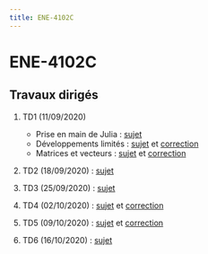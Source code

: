 ```yaml
---
title: ENE-4102C
---
```


# ENE-4102C

## Travaux dirigés

1. TD1 (11/09/2020)

	* Prise en main de Julia : [sujet](td1/part1.html)
	* Développements limités : [sujet](td1/part2.html) et [correction](td1/correction/part2.html)
	* Matrices et vecteurs : [sujet](td1/part3.html) et [correction](td1/correction/part3.html)

1. TD2 (18/09/2020) : [sujet](td2/sujet.html)
1. TD3 (25/09/2020) : [sujet](td3/sujet.html)
1. TD4 (02/10/2020) : [sujet](td4/sujet.html) et [correction](td4/correction.html)
1. TD5 (09/10/2020) : [sujet](td5/sujet.html) et [correction](td5/correction.html)
1. TD6 (16/10/2020) : [sujet](td6/sujet.html)

